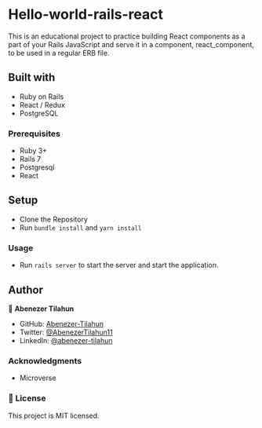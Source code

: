 # Hello-world-rails-react

This is an educational project to practice building React components as a part of your Rails JavaScript and serve it in a component, react_component, to be used in a regular ERB file.

## Built with

- Ruby on Rails
- React / Redux
- PostgreSQL

### Prerequisites

- Ruby 3+
- Rails 7
- Postgresql
- React

## Setup

- Clone the Repository
- Run `bundle install` and `yarn install`

### Usage

- Run `rails server` to start the server and start the application.

## Author

👤 **Abenezer Tilahun**

- GitHub: [Abenezer-Tilahun](https://github.com/Abenezer-Tilahun)
- Twitter: [@AbenezerTilahun11](https://twitter.com/AbenezerTilah11)
- LinkedIn: [@abenezer-tilahun](https://abenezer-tilahun.github.io/My-Portfolio/)

### Acknowledgments

- Microverse

### 📝 License

This project is MIT licensed.